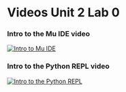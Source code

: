 # Videos Unit 2 Lab 0

### Intro to the Mu IDE video

[![Intro to Mu IDE](https://img.youtube.com/vi/VUtwTGILvWs/default.jpg)](https://youtu.be/VUtwTGILvWs)


### Intro to the Python REPL video

[![Intro to the Python REPL](https://img.youtube.com/vi/VUtwTGILvWs/default.jpg)](https://youtu.be/VUtwTGILvWs)

